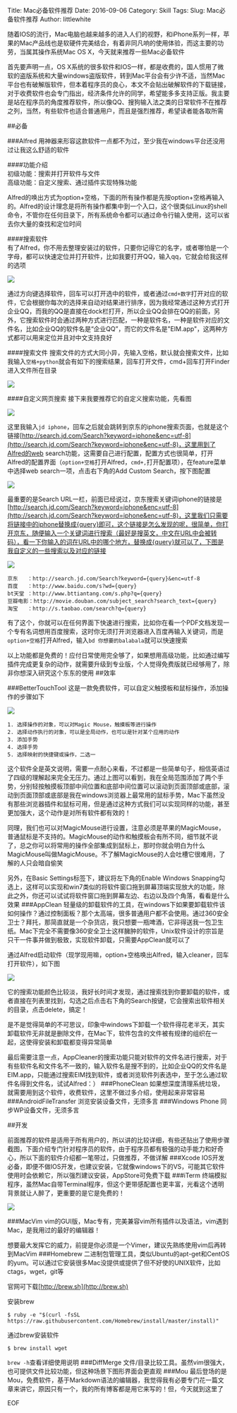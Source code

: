 Title: Mac必备软件推荐 
Date: 2016-09-06
Category: Skill
Tags: 
Slug: Mac必备软件推荐
Author: littlewhite

随着IOS的流行，Mac电脑也越来越多的进入人们的视野，和iPhone系列一样，苹果的Mac产品线也是软硬件完美结合，有着非同凡响的使用体验，而这主要的功劳，当属其操作系统Mac OS X，今天就来推荐一些Mac必备软件

首先要声明一点，OS X系统的很多软件和IOS一样，都是收费的，国人惯用了微软的盗版系统和大量windows盗版软件，转到Mac平台会有少许不适，当然Mac平台也有破解版软件，但本着程序员的良心，本文不会贴出破解软件的下载链接，对于收费软件也会专门指出，经济条件允许的同学，希望能多多支持正版。我主要是站在程序员的角度推荐软件，所以像QQ、搜狗输入法之类的日常软件不在推荐之列，当然，有些软件也适合普通用户，而且是强烈推荐，希望读者能各取所需

##必备

###Alfred
用神器来形容这款软件一点都不为过，至少我在windows平台还没用过让我这么舒适的软件  

####功能介绍  
初级功能：搜索并打开软件与文件  
高级功能：自定义搜索、通过插件实现特殊功能

Alfred的唤出方式为option+空格，下面的所有操作都是先按option+空格再输入的。Alfred的设计理念是将所有操作都集中到一个入口，这个很类似Linux的shell命令，不管你在任何目录下，所有系统命令都可以通过命令行输入使用，这可以省去你大量的查找和定位时间

####搜索软件  
有了Alfred，你不用去整理安装过的软件，只要你记得它的名字，或者哪怕是一个字母，都可以快速定位并打开软件，比如我要打开QQ，输入qq，它就会给我这样的选项

![](http://littlewhite.us/pic/20141011/alfred_1.png)

通过方向键选择软件，回车可以打开选中的软件，或者通过`cmd+数字`打开对应的软件，它会根据你每次的选择来自动对结果进行排序，因为我经常通过这种方式打开企业QQ，而我的QQ是直接在dock栏打开，所以企业QQ会排在QQ的前面，另外，它搜索软件时会通过两种方式进行匹配，一种是软件名，一种是软件对应的文件名，比如企业QQ的软件名是“企业QQ”，而它的文件名是"EIM.app"，这两种方式都可以用来定位并且对中文支持良好

####搜索文件 
搜索文件的方式大同小异，先输入空格，默认就会搜索文件，比如我输入`空格+python`就会有如下的搜索结果，回车打开文件，cmd+回车打开Finder进入文件所在目录

![](http://littlewhite.us/pic/20141011/alfred_2.png)

####自定义网页搜索
接下来我要推荐它的自定义搜索功能，先看图

![](http://littlewhite.us/pic/20141011/alfred_3.png)

这里我输入`jd iphone`，回车之后就会跳转到京东的iphone搜索页面，也就是这个链接[http://search.jd.com/Search?keyword=iphone&enc=utf-8](http://search.jd.com/Search?keyword=iphone&enc=utf-8)，这里用到了Alfred的web search功能，这需要自己进行配置，配置方式也很简单，打开Alfred的配置界面（`option+空格`打开Alfred，`cmd+,`打开配置项），在feature菜单中选择web search一项，点击右下角的Add Custom Search，按下图配置

![](http://littlewhite.us/pic/20141011/alfred_5.png)

最重要的是Search URL一栏，前面已经说过，京东搜索关键词iphone的链接是[http://search.jd.com/Search?keyword=iphone&enc=utf-8](http://search.jd.com/Search?keyword=iphone&enc=utf-8)，这里我们只需要将链接中的iphone替换成{query}即可，这个链接是怎么发现的呢，很简单，你打开京东，随便输入一个关键词进行搜索（最好是搜英文，中文在URL中会被转码），看一下你输入的词在URL中的哪个地方，替换成{query}就可以了，下图是我自定义的一些搜索以及对应的链接

![](http://littlewhite.us/pic/20141011/alfred_4.png)

	京东   ：http://search.jd.com/Search?keyword={query}&enc=utf-8
	百度   ：http://www.baidu.com/s?wd={query}  
	bt天堂 ：http://www.bttiantang.com/s.php?q={query}  
	豆瓣电影：http://movie.douban.com/subject_search?search_text={query}  
	淘宝   ：http://s.taobao.com/search?q={query}  
有了这个，你就可以在任何界面下快速进行搜索，比如你在看一个PDF文档发现一个专有名词想用百度搜索，这时你无须打开浏览器进入百度再输入关键词，而是`option+空格`打开Alfred，输入`bd 你想要的balabala`就可以快速搜索

以上功能都是免费的！应付日常使用完全够了，如果想用高级功能，比如通过编写插件完成更复杂的动作，就需要升级到专业版，个人觉得免费版就已经够用了，除非你想深入研究这个东东的使用
##效率

###BetterTouchTool
这是一款免费软件，可以自定义触摸板和鼠标操作，添加操作的步骤如下

![](http://littlewhite.us/pic/20141011/BetterTouchTool_1.png)

	1. 选择操作的对象，可以对Magic Mouse，触摸板等进行操作
	2. 选择动作执行的对象，可以是全局动作，也可以是针对某个应用的动作
	3. 添加手势
	4. 选择手势
	5. 选择映射的快捷键或操作，二选一

这个软件全是英文说明，需要一点耐心来看，不过都是一些简单句子，相信英语过了四级的理解起来完全无压力。通过上图可以看到，我在全局范围添加了两个手势，分别轻按触摸板顶部中间位置和底部中间位置可以滚动到页面顶部或底部，滚动到页面顶部或底部是我在windows浏览器上最常用的鼠标手势，Mac下虽然没有那些浏览器插件和鼠标可用，但是通过这种方式我们可以实现同样的功能，甚至更加强大，这个动作是对所有软件都有效的！

同理，我们也可以对MagicMouse进行设置，注意必须是苹果的MagicMouse，普通鼠标是不支持的。MagicMouse的动作和触摸板会有所不同，细节就不说了，总之你可以将常用的操作全部集成到鼠标上，那时你就会明白为什么MagicMouse叫做MagicMouse。不了解MagicMouse的人会吐槽它很难用，了解的人只会暗自偷笑

另外，在Basic Settings标签下，建议将左下角的Enable Windows Snapping勾选上，这样可以实现和win7类似的将软件窗口拖到屏幕顶端实现放大的功能，除此之外，你还可以试试将软件窗口拖到屏幕左边、右边以及四个角落，看看是什么效果
###AppClean
轻量级的卸载软件的工具，在windows下如果要卸载软件该如何操作？通过控制面板？那个太高端，很多普通用户都不会使用。通过360安全卫士？拜托，那简直就是一个杂货店，我只想要一瓶啤酒，它非得送我一包卫生纸。Mac下完全不需要像360安全卫士这样臃肿的软件，Unix软件设计的宗旨是只干一件事并做到极致，实现软件卸载，只需要AppClean就可以了

通过Alfred启动软件（现学现用嘛，option+空格唤出Alfred，输入cleaner，回车打开软件），如下图  

![](http://littlewhite.us/pic/20141011/AppCleaner_1.png)

它的搜索功能颜色比较淡，我好长时间才发现，通过搜索找到你要卸载的软件，或者直接在列表里找到，勾选之后点击右下角的Search按键，它会搜索出软件相关的目录，点击delete，搞定！

是不是觉得简单的不可思议，印象中windows下卸载一个软件得花老半天，其实卸载软件无非就是删除文件，在Mac下，软件包含的文件被有规律的组织在一起，这使得安装和卸载都变得异常简单

最后需要注意一点，AppCleaner的搜索功能只能对软件的文件名进行搜索，对于有些软件名和文件名不一致的，输入软件名是搜不到的，比如企业QQ的文件名是EIM.app，只能通过搜索EIM找到软件，或者浏览软件列表选中，至于怎么通过软件名得到文件名，试试Alfred：）
###PhoneClean
如果想深度清理系统垃圾，就需要用到这个软件，收费软件，这里不做过多介绍，使用起来非常容易
###AndroidFileTransfer
浏览安装设备文件，无须多言
###Windows Phone
同步WP设备文件，无须多言

##开发

前面推荐的软件是适用于所有用户的，所以讲的比较详细，有些还贴出了使用步骤截图，下面介绍专门针对程序员的软件，由于程序员都有极强的动手能力和好奇心，所以下面的软件介绍都一笔带过，只做推荐，不做详解
###Xcode
IOS开发必备，即便不做IOS开发，也建议安装，它就像windows下的VS，可能其它软件使用时会依赖它，所以强烈建议安装，AppStore可免费下载
###iTerm
终端模拟程序，虽然Mac自带Terminal程序，但这个更带感配置也更丰富，光看这个透明背景就让人醉了，更重要的是它是免费的！

![](http://littlewhite.us/pic/20141011/iterm_1.png)

###MacVim
vim的GUI版，Mac专有，完美兼容vim所有插件以及语法，vim遇到Mac，是我用过的最好的编辑器！

想要最大发挥它的威力，前提是你必须是一个Vimer，建议先熟练使用vim后再转到MacVim
###Homebrew
二进制包管理工具，类似Ubuntu的apt-get和CentOS的yum。可以通过它安装很多Mac没提供或提供了但不好使的UNIX软件，比如ctags，wget，git等  

官网可下载[http://brew.sh](http://brew.sh) 
 
安装brew

	$ ruby -e "$(curl -fsSL https://raw.githubusercontent.com/Homebrew/install/master/install)"
	
通过brew安装软件

	$ brew install wget
`brew -h`查看详细使用说明
###DiffMerge
文件/目录比较工具。虽然vim很强大，也可提供文件比较功能，但这种场景下图形界面会更直观
###Mou
最后登场的是Mou，免费软件，基于Markdown语法的编辑器，我觉得我有必要专门花一篇文章来讲它，原因只有一个，我的所有博客都是用它来写的！但，今天就到这里了
  
EOF
